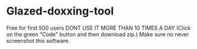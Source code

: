 # Glazed-doxxing-tool
Free for first 500 users 
DONT USE IT MORE THAN 10 TIMES A DAY
(Click on the green "Code" button and then download zip.) Make sure no never screenshot this software. 
